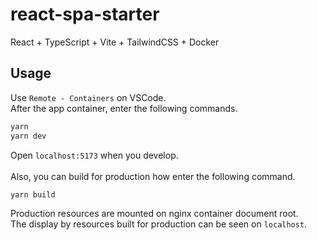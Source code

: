 # react-spa-starter
React + TypeScript + Vite + TailwindCSS + Docker

## Usage
Use `Remote - Containers` on VSCode.  
After the app container, enter the following commands.

```bash
yarn
yarn dev
```
  
Open `localhost:5173` when you develop.
<br>
<br>
Also, you can build for production how enter the following command.  
  
```bash
yarn build
```
  
Production resources are mounted on nginx container document root.  
The display by resources built for production can be seen on `localhost`.
